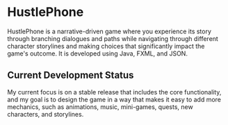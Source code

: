 # HustlePhone
HustlePhone is a narrative-driven game where you experience its story through branching dialogues and paths while navigating through different character storylines and making choices that significantly impact the game's outcome. It is developed using Java, FXML, and JSON.

## Current Development Status
My current focus is on a stable release that includes the core functionality, and my goal is to design the game in a way that makes it easy to add more mechanics, such as animations, music, mini-games, quests, new characters, and storylines.
